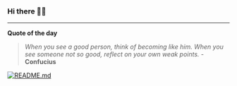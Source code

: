 ### Hi there 👋🏻


---

**Quote of the day**

> *When you see a good person, think of becoming like him. When you see someone not so good, reflect on your own weak points.* - **Confucius** 

[![README.md](https://github.com/marcolovazzano/marcolovazzano/actions/workflows/readme.yml/badge.svg?branch=main)](https://github.com/marcolovazzano/marcolovazzano/actions/workflows/readme.yml)
